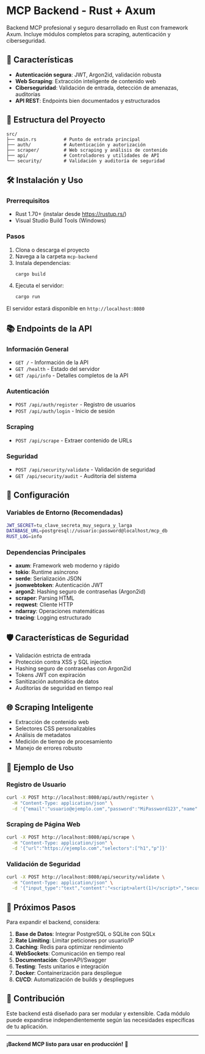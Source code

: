 # MCP Backend - Rust + Axum


Backend MCP profesional y seguro desarrollado en Rust con framework Axum. Incluye módulos completos para scraping, autenticación y ciberseguridad.

## 🚀 Características

- **Autenticación segura**: JWT, Argon2id, validación robusta
- **Web Scraping**: Extracción inteligente de contenido web
- **Ciberseguridad**: Validación de entrada, detección de amenazas, auditorías
- **API REST**: Endpoints bien documentados y estructurados

## 📁 Estructura del Proyecto

```
src/
├── main.rs          # Punto de entrada principal
├── auth/            # Autenticación y autorización
├── scraper/         # Web scraping y análisis de contenido
├── api/             # Controladores y utilidades de API
└── security/        # Validación y auditoría de seguridad
```

## 🛠️ Instalación y Uso

### Prerrequisitos
- Rust 1.70+ (instalar desde https://rustup.rs/)
- Visual Studio Build Tools (Windows)

### Pasos
1. Clona o descarga el proyecto
2. Navega a la carpeta `mcp-backend`
3. Instala dependencias:
   ```bash
   cargo build
   ```
4. Ejecuta el servidor:
   ```bash
   cargo run
   ```

El servidor estará disponible en `http://localhost:8080`

## 📚 Endpoints de la API

### Información General
- `GET /` - Información de la API
- `GET /health` - Estado del servidor
- `GET /api/info` - Detalles completos de la API

### Autenticación
- `POST /api/auth/register` - Registro de usuarios
- `POST /api/auth/login` - Inicio de sesión

### Scraping
- `POST /api/scrape` - Extraer contenido de URLs


### Seguridad
- `POST /api/security/validate` - Validación de seguridad
- `GET /api/security/audit` - Auditoría del sistema

## 🔧 Configuración

### Variables de Entorno (Recomendadas)
```bash
JWT_SECRET=tu_clave_secreta_muy_segura_y_larga
DATABASE_URL=postgresql://usuario:password@localhost/mcp_db
RUST_LOG=info
```

### Dependencias Principales
- **axum**: Framework web moderno y rápido
- **tokio**: Runtime asíncrono
- **serde**: Serialización JSON
- **jsonwebtoken**: Autenticación JWT
- **argon2**: Hashing seguro de contraseñas (Argon2id)
- **scraper**: Parsing HTML
- **reqwest**: Cliente HTTP
- **ndarray**: Operaciones matemáticas
- **tracing**: Logging estructurado

## 🛡️ Características de Seguridad

- Validación estricta de entrada
- Protección contra XSS y SQL injection
- Hashing seguro de contraseñas con Argon2id
- Tokens JWT con expiración
- Sanitización automática de datos
- Auditorías de seguridad en tiempo real


## 🌐 Scraping Inteligente

- Extracción de contenido web
- Selectores CSS personalizables
- Análisis de metadatos
- Medición de tiempo de procesamiento
- Manejo de errores robusto

## 📝 Ejemplo de Uso

### Registro de Usuario
```bash
curl -X POST http://localhost:8080/api/auth/register \
  -H "Content-Type: application/json" \
  -d '{"email":"usuario@ejemplo.com","password":"MiPassword123","name":"Usuario"}'
```

### Scraping de Página Web
```bash
curl -X POST http://localhost:8080/api/scrape \
  -H "Content-Type: application/json" \
  -d '{"url":"https://ejemplo.com","selectors":["h1","p"]}'
```


### Validación de Seguridad
```bash
curl -X POST http://localhost:8080/api/security/validate \
  -H "Content-Type: application/json" \
  -d '{"input_type":"text","content":"<script>alert(1)</script>","security_level":"strict"}'
```

## 🚀 Próximos Pasos

Para expandir el backend, considera:

1. **Base de Datos**: Integrar PostgreSQL o SQLite con SQLx
2. **Rate Limiting**: Limitar peticiones por usuario/IP
3. **Caching**: Redis para optimizar rendimiento
4. **WebSockets**: Comunicación en tiempo real
5. **Documentación**: OpenAPI/Swagger
6. **Testing**: Tests unitarios e integración
7. **Docker**: Containerización para despliegue
8. **CI/CD**: Automatización de builds y despliegues

## 🤝 Contribución

Este backend está diseñado para ser modular y extensible. Cada módulo puede expandirse independientemente según las necesidades específicas de tu aplicación.

---

**¡Backend MCP listo para usar en producción!** 🎉
